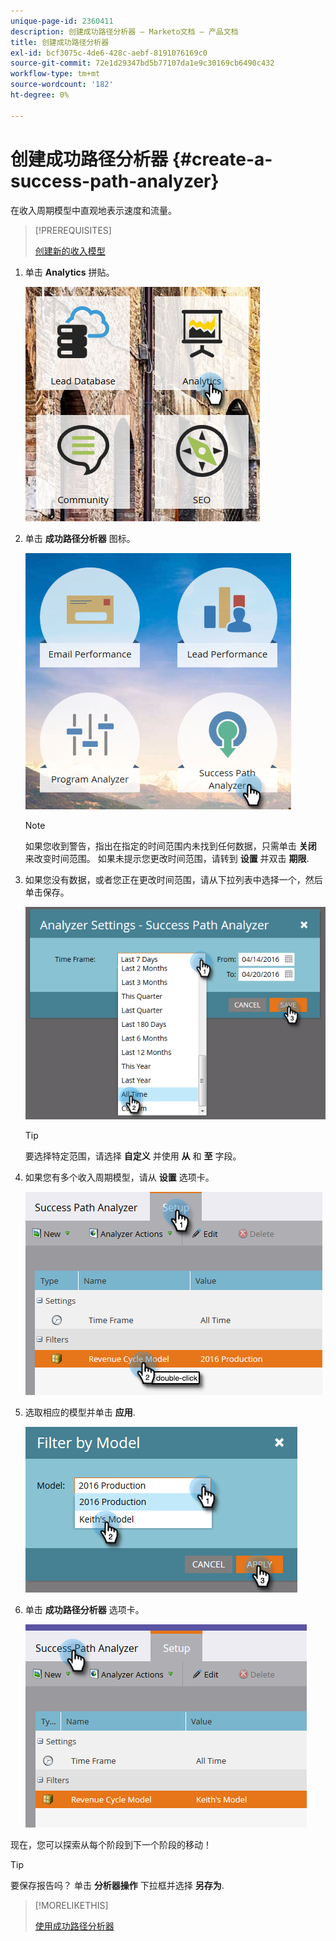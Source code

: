 ```yaml
---
unique-page-id: 2360411
description: 创建成功路径分析器 — Marketo文档 — 产品文档
title: 创建成功路径分析器
exl-id: bcf3075c-4de6-428c-aebf-8191076169c0
source-git-commit: 72e1d29347bd5b77107da1e9c30169cb6490c432
workflow-type: tm+mt
source-wordcount: '182'
ht-degree: 0%

---
```


# 创建成功路径分析器 {#create-a-success-path-analyzer}

在收入周期模型中直观地表示速度和流量。

>[!PREREQUISITES]
>
>[创建新的收入模型](/help/marketo/product-docs/reporting/revenue-cycle-analytics/revenue-cycle-models/create-a-new-revenue-model.md)

1. 单击 **Analytics** 拼贴。

   ![](assets/one.png)

1. 单击 **成功路径分析器** 图标。

   ![](assets/two.png)

   >[!NOTE]
   >
   >如果您收到警告，指出在指定的时间范围内未找到任何数据，只需单击 **关闭** 来改变时间范围。 如果未提示您更改时间范围，请转到 **设置** 并双击 **期限**.

1. 如果您没有数据，或者您正在更改时间范围，请从下拉列表中选择一个，然后单击保存。

   ![](assets/timeframe.png)

   >[!TIP]
   >
   >要选择特定范围，请选择 **自定义** 并使用 **从** 和 **至** 字段。

1. 如果您有多个收入周期模型，请从 **设置** 选项卡。

   ![](assets/four.png)

1. 选取相应的模型并单击 **应用**.

   ![](assets/five.png)

1. 单击 **成功路径分析器** 选项卡。

   ![](assets/success-tab.png)

现在，您可以探索从每个阶段到下一个阶段的移动！

>[!TIP]
>
>要保存报告吗？ 单击 **分析器操作** 下拉框并选择 **另存为**.

>[!MORELIKETHIS]
>
>[使用成功路径分析器](/help/marketo/product-docs/reporting/revenue-cycle-analytics/revenue-cycle-models/using-the-success-path-analyzer.md)
